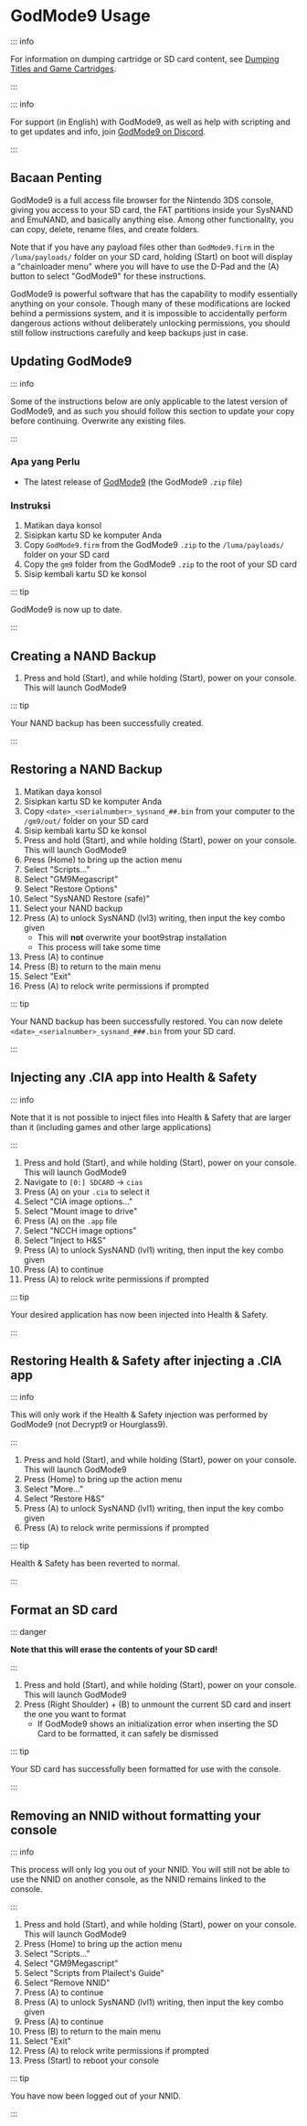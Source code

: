 # GodMode9 Usage

::: info

For information on dumping cartridge or SD card content, see [Dumping Titles and Game Cartridges](dumping-titles-and-game-cartridges).

:::

::: info

For support (in English) with GodMode9, as well as help with scripting and to get updates and info, join [GodMode9 on Discord](https://discord.gg/BRcbvtFxX4).

:::

## Bacaan Penting

GodMode9 is a full access file browser for the Nintendo 3DS console, giving you access to your SD card, the FAT partitions inside your SysNAND and EmuNAND, and basically anything else. Among other functionality, you can copy, delete, rename files, and create folders.

Note that if you have any payload files other than `GodMode9.firm` in the `/luma/payloads/` folder on your SD card, holding (Start) on boot will display a "chainloader menu" where you will have to use the D-Pad and the (A) button to select "GodMode9" for these instructions.

GodMode9 is powerful software that has the capability to modify essentially anything on your console. Though many of these modifications are locked behind a permissions system, and it is impossible to accidentally perform dangerous actions without deliberately unlocking permissions, you should still follow instructions carefully and keep backups just in case.

## Updating GodMode9

::: info

Some of the instructions below are only applicable to the latest version of GodMode9, and as such you should follow this section to update your copy before continuing. Overwrite any existing files.

:::

### Apa yang Perlu

- The latest release of [GodMode9](https://github.com/d0k3/GodMode9/releases/latest) (the GodMode9 `.zip` file)

### Instruksi

1. Matikan daya konsol
2. Sisipkan kartu SD ke komputer Anda
3. Copy `GodMode9.firm` from the GodMode9 `.zip` to the `/luma/payloads/` folder on your SD card
4. Copy the `gm9` folder from the GodMode9 `.zip` to the root of your SD card
5. Sisip kembali kartu SD ke konsol

::: tip

GodMode9 is now up to date.

:::

## Creating a NAND Backup

1. Press and hold (Start), and while holding (Start), power on your console. This will launch GodMode9

<!--@include: ./_include/nand-backup.md -->

::: tip

Your NAND backup has been successfully created.

:::

## Restoring a NAND Backup

1. Matikan daya konsol
2. Sisipkan kartu SD ke komputer Anda
3. Copy `<date>_<serialnumber>_sysnand_##.bin` from your computer to the `/gm9/out/` folder on your SD card
4. Sisip kembali kartu SD ke konsol
5. Press and hold (Start), and while holding (Start), power on your console. This will launch GodMode9
6. Press (Home) to bring up the action menu
7. Select "Scripts..."
8. Select "GM9Megascript"
9. Select "Restore Options"
10. Select "SysNAND Restore (safe)"
11. Select your NAND backup
12. Press (A) to unlock SysNAND (lvl3) writing, then input the key combo given
    - This will **not** overwrite your boot9strap installation
    - This process will take some time
13. Press (A) to continue
14. Press (B) to return to the main menu
15. Select "Exit"
16. Press (A) to relock write permissions if prompted

::: tip

Your NAND backup has been successfully restored. You can now delete `<date>_<serialnumber>_sysnand_###.bin` from your SD card.

:::

## Injecting any .CIA app into Health & Safety

::: info

Note that it is not possible to inject files into Health & Safety that are larger than it (including games and other large applications)

:::

1. Press and hold (Start), and while holding (Start), power on your console. This will launch GodMode9
2. Navigate to `[0:] SDCARD` -> `cias`
3. Press (A) on your `.cia` to select it
4. Select "CIA image options..."
5. Select "Mount image to drive"
6. Press (A) on the `.app` file
7. Select "NCCH image options"
8. Select "Inject to H&S"
9. Press (A) to unlock SysNAND (lvl1) writing, then input the key combo given
10. Press (A) to continue
11. Press (A) to relock write permissions if prompted

::: tip

Your desired application has now been injected into Health & Safety.

:::

## Restoring Health & Safety after injecting a .CIA app

::: info

This will only work if the Health & Safety injection was performed by GodMode9 (not Decrypt9 or Hourglass9).

:::

1. Press and hold (Start), and while holding (Start), power on your console. This will launch GodMode9
2. Press (Home) to bring up the action menu
3. Select "More..."
4. Select "Restore H&S"
5. Press (A) to unlock SysNAND (lvl1) writing, then input the key combo given
6. Press (A) to relock write permissions if prompted

::: tip

Health & Safety has been reverted to normal.

:::

## Format an SD card

::: danger

**Note that this will erase the contents of your SD card!**

:::

1. Press and hold (Start), and while holding (Start), power on your console. This will launch GodMode9
2. Press (Right Shoulder) + (B) to unmount the current SD card and insert the one you want to format
   - If GodMode9 shows an initialization error when inserting the SD Card to be formatted, it can safely be dismissed

<!--@include: ./_include/format-sd-gm9.md -->

::: tip

Your SD card has successfully been formatted for use with the console.

:::

## Removing an NNID without formatting your console

::: info

This process will only log you out of your NNID. You will still not be able to use the NNID on another console, as the NNID remains linked to the console.

:::

1. Press and hold (Start), and while holding (Start), power on your console. This will launch GodMode9
2. Press (Home) to bring up the action menu
3. Select "Scripts..."
4. Select "GM9Megascript"
5. Select "Scripts from Plailect's Guide"
6. Select "Remove NNID"
7. Press (A) to continue
8. Press (A) to unlock SysNAND (lvl1) writing, then input the key combo given
9. Press (A) to continue
10. Press (B) to return to the main menu
11. Select "Exit"
12. Press (A) to relock write permissions if prompted
13. Press (Start) to reboot your console

::: tip

You have now been logged out of your NNID.

:::

